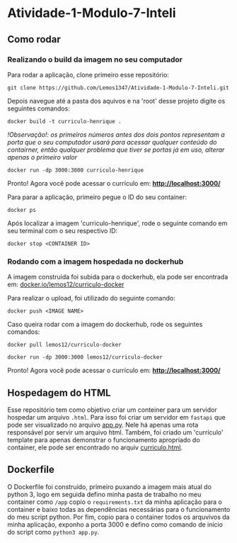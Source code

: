 # Atividade-1-Modulo-7-Inteli

## Como rodar

### Realizando o build da imagem no seu computador

Para rodar a aplicação, clone primeiro esse repositório:

```shell
git clone https://github.com/Lemos1347/Atividade-1-Modulo-7-Inteli.git
```

Depois navegue até a pasta dos aquivos e na 'root' desse projeto digite os seguintes comandos:

```shell
docker build -t curriculo-henrique .
```

_!Observação!: os primeiros números antes dos dois pontos representam a porta que o seu computador usará para acessar qualquer conteúdo do contairner, então qualquer problema que tiver se portas já em uso, alterar apenas o primeiro valor_

```shell
docker run -dp 3000:3000 curriculo-henrique
```

Pronto! Agora você pode acessar o currículo em:
[**http://localhost:3000/**](http://localhost:3002/)

Para parar a aplicação, primeiro pegue o ID do seu container:

```shell
docker ps
```

Após localizar a imagem 'curriculo-henrique', rode o seguinte comando em seu terminal com o seu respectivo ID:

```shell
docker stop <CONTAINER ID>
```

### Rodando com a imagem hospedada no dockerhub

A imagem construída foi subida para o dockerhub, ela pode ser encontrada em: [docker.io/lemos12/curriculo-docker](https://hub.docker.com/r/lemos12/curriculo-docker)

Para realizar o upload, foi utilizado do seguinte comando:

```shell
docker push <IMAGE NAME>
```

Caso queira rodar com a imagem do dockerhub, rode os seguintes comandos:

```shell
docker pull lemos12/curriculo-docker
```

```shell
docker run -dp 3000:3000 lemos12/curriculo-docker
```

Pronto! Agora você pode acessar o currículo em:
[**http://localhost:3000/**](http://localhost:3002/)

## Hospedagem do HTML

Esse repositório tem como objetivo criar um conteiner para um servidor hospedar um arquivo `.html`.
Para isso foi criar um servidor em `fastapi` que pode ser visualizado no arquivo [app.py](/app.py). Nele há apenas uma rota responsável por servir um arquivo html.
Também, foi criado um 'currículo' template para apenas demonstrar o funcionamento apropriado do container, ele pode ser encontrado no arquiv [curriculo.html](/curriculo.html).

## Dockerfile

O Dockerfile foi construído, primeiro puxando a imagem mais atual do python 3, logo em seguida defino minha pasta de trabalho no meu container como `/app` copio o `requirements.txt` da minha aplicação para o container e baixo todas as dependências necessárias para o funcionamento do meu script python. Por fim, copio para o container todos os arquvivos da minha aplicação, exponho a porta 3000 e defino como comando de início do script como `python3 app.py`.
